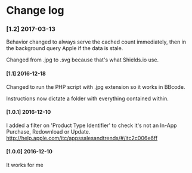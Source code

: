 # Change log

### [1.2] 2017-03-13

Behavior changed to always serve the cached count immediately, then in the background query Apple if the data is stale.

Changed from .jpg to .svg because that's what Shields.io use.

#### [1.1] 2016-12-18

Changed to run the PHP script with .jpg extension so it works in BBcode.

Instructions now dictate a folder with everything contained within.

#### [1.0.1] 2016-12-10

I added a filter on 'Product Type Identifier' to check it's not an In-App Purchase, Redownload or Update.
http://help.apple.com/itc/appssalesandtrends/#/itc2c006e6ff

#### [1.0.0] 2016-12-10

It works for me
